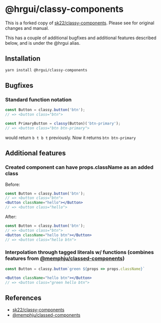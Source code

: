 # @hrgui/classy-components

This is a forked copy of [sk22/classy-components](https://github.com/sk22/classy-components.js). Please see for original changes and manual.

This has a couple of additional bugfixes and additional features described below, and is under the @hrgui alias.

## Installation

```bash
yarn install @hrgui/classy-components
```

## Bugfixes

### Standard function notation
```jsx
const Button = classy.button('btn');
// => <button class="btn">

const PrimaryButton = classy(Button)('btn-primary');
// => <button class="btn btn-primary">
```

would return `b t b t` previously. Now it returns `btn btn-primary`

## Additional features

### Created component can have props.className as an added class

Before:
```jsx
const Button = classy.button('btn');
// => <button class="btn">
<Button className="hello"></Button>
// => <button class="hello">
```

After:
```jsx
const Button = classy.button('btn');
// => <button class="btn">
<Button className="hello btn"></Button>
// => <button class="hello btn">
```

### Interpolation through tagged literals w/ functions (combines features from [@memphju/classed-components](https://github.com/mephju/classed-components/))

```jsx
const Button = classy.button`green ${props => props.className}`

<Button className="hello btn"></Button>
// => <button class="green hello btn">
```

## References
- [sk22/classy-components](https://github.com/sk22/classy-components.js)
- [@memphju/classed-components](https://github.com/mephju/classed-components/)